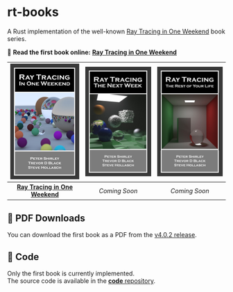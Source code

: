 # rt-books

A Rust implementation of the well-known [Ray Tracing in One Weekend](https://raytracing.github.io/) book series.

📖 **Read the first book online:** [**Ray Tracing in One Weekend**](https://goldnor.github.io/rt-in-one-weekend/)

| [![Ray Tracing in One Weekend](books/ray-tracing-in-one-weekend/src/imgs/cover/CoverRTW1-small.jpg)](https://goldnor.github.io/rt-in-one-weekend/) | [![Ray Tracing: The Next Week](books/ray-tracing-in-one-weekend/src/imgs/cover/CoverRTW2-small.jpg)]() | [![Ray Tracing: The Rest of Your Life](books/ray-tracing-in-one-weekend/src/imgs/cover/CoverRTW3-small.jpg)]() |
|:--:|:--:|:--:|
| **[Ray Tracing in One Weekend](https://goldnor.github.io/rt-in-one-weekend/)** | *Coming Soon* | *Coming Soon* |

## 📄 PDF Downloads

You can download the first book as a PDF from the [v4.0.2 release](https://github.com/goldnor/rt-in-one-weekend/releases/tag/v4.0.2).

## 🧪 Code

Only the first book is currently implemented.  
The source code is available in the [**code** repository](https://github.com/goldnor/code).
